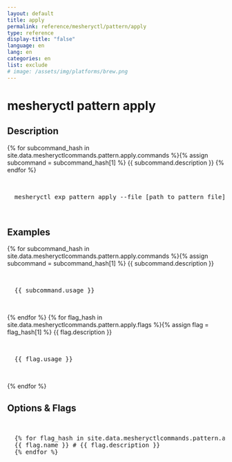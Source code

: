```yaml
---
layout: default
title: apply
permalink: reference/mesheryctl/pattern/apply
type: reference
display-title: "false"
language: en
lang: en
categories: en
list: exclude
# image: /assets/img/platforms/brew.png
---
```


<!-- Copy this template to create individual doc pages for each mesheryctl commands -->

<!-- Name of the command -->
# mesheryctl pattern apply

<!-- Description of the command. Preferably a paragraph -->
## Description

{% for subcommand_hash in site.data.mesheryctlcommands.pattern.apply.commands %}{% assign subcommand = subcommand_hash[1] %}
{{ subcommand.description }}
{% endfor %}

<!-- Basic usage of the command -->
<pre class="codeblock-pre">
  <div class="codeblock">
  mesheryctl exp pattern apply --file [path to pattern file] 
  </div>
</pre>

## Examples

{% for subcommand_hash in site.data.mesheryctlcommands.pattern.apply.commands %}{% assign subcommand = subcommand_hash[1] %}
{{ subcommand.description }}
<pre class="codeblock-pre">
  <div class="codeblock">
  {{ subcommand.usage }}
  </div>
</pre>
{% endfor %}
{% for flag_hash in site.data.mesheryctlcommands.pattern.apply.flags %}{% assign flag = flag_hash[1] %}
{{ flag.description }}
<pre class="codeblock-pre">
  <div class="codeblock">
  {{ flag.usage }}
  </div>
</pre>
{% endfor %}
<br/>

<!-- Options/Flags available in this command -->
## Options & Flags

<pre class="codeblock-pre">
  <div class="codeblock">
  {% for flag_hash in site.data.mesheryctlcommands.pattern.apply.flags %}{% assign flag = flag_hash[1] %}
  {{ flag.name }} # {{ flag.description }}
  {% endfor %}
  </div>
</pre>
<br/>
